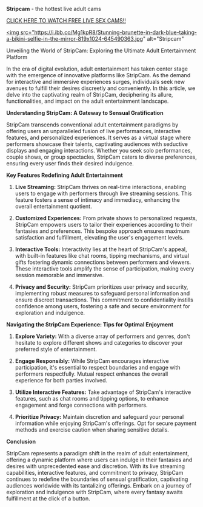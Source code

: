 <b>Stripcam</b> - the hottest live adult cams

<a href="https://bit.ly/4abjfPa">CLICK HERE TO WATCH FREE LIVE SEX CAMS!!</a>

<a href="https://bit.ly/4abjfPa"><img src="https://i.ibb.co/Mg1kpR8/Stunning-brunette-in-dark-blue-taking-a-bikini-selfie-in-the-mirror-819x1024-645490363.jpg" alt="Stripcam"</a>


Unveiling the World of StripCam: Exploring the Ultimate Adult Entertainment Platform

In the era of digital evolution, adult entertainment has taken center stage with the emergence of innovative platforms like StripCam. As the demand for interactive and immersive experiences surges, individuals seek new avenues to fulfill their desires discreetly and conveniently. In this article, we delve into the captivating realm of StripCam, deciphering its allure, functionalities, and impact on the adult entertainment landscape.

**Understanding StripCam: A Gateway to Sensual Gratification**

StripCam transcends conventional adult entertainment paradigms by offering users an unparalleled fusion of live performances, interactive features, and personalized experiences. It serves as a virtual stage where performers showcase their talents, captivating audiences with seductive displays and engaging interactions. Whether you seek solo performances, couple shows, or group spectacles, StripCam caters to diverse preferences, ensuring every user finds their desired indulgence.

**Key Features Redefining Adult Entertainment**

1. **Live Streaming:** StripCam thrives on real-time interactions, enabling users to engage with performers through live streaming sessions. This feature fosters a sense of intimacy and immediacy, enhancing the overall entertainment quotient.

2. **Customized Experiences:** From private shows to personalized requests, StripCam empowers users to tailor their experiences according to their fantasies and preferences. This bespoke approach ensures maximum satisfaction and fulfillment, elevating the user's engagement levels.

3. **Interactive Tools:** Interactivity lies at the heart of StripCam's appeal, with built-in features like chat rooms, tipping mechanisms, and virtual gifts fostering dynamic connections between performers and viewers. These interactive tools amplify the sense of participation, making every session memorable and immersive.

4. **Privacy and Security:** StripCam prioritizes user privacy and security, implementing robust measures to safeguard personal information and ensure discreet transactions. This commitment to confidentiality instills confidence among users, fostering a safe and secure environment for exploration and indulgence.

**Navigating the StripCam Experience: Tips for Optimal Enjoyment**

1. **Explore Variety:** With a diverse array of performers and genres, don't hesitate to explore different shows and categories to discover your preferred style of entertainment.

2. **Engage Responsibly:** While StripCam encourages interactive participation, it's essential to respect boundaries and engage with performers respectfully. Mutual respect enhances the overall experience for both parties involved.

3. **Utilize Interactive Features:** Take advantage of StripCam's interactive features, such as chat rooms and tipping options, to enhance engagement and forge connections with performers.

4. **Prioritize Privacy:** Maintain discretion and safeguard your personal information while enjoying StripCam's offerings. Opt for secure payment methods and exercise caution when sharing sensitive details.

**Conclusion**

StripCam represents a paradigm shift in the realm of adult entertainment, offering a dynamic platform where users can indulge in their fantasies and desires with unprecedented ease and discretion. With its live streaming capabilities, interactive features, and commitment to privacy, StripCam continues to redefine the boundaries of sensual gratification, captivating audiences worldwide with its tantalizing offerings. Embark on a journey of exploration and indulgence with StripCam, where every fantasy awaits fulfillment at the click of a button.
